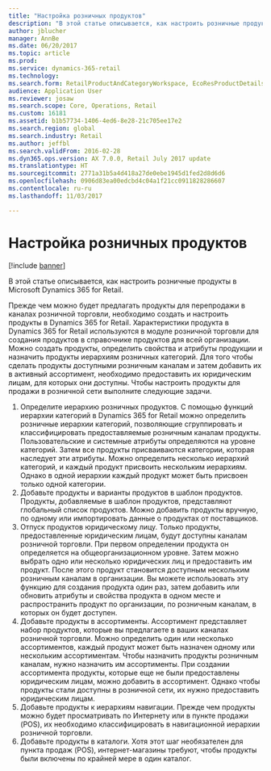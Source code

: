 ```yaml
---
title: "Настройка розничных продуктов"
description: "В этой статье описывается, как настроить розничные продукты в Microsoft Dynamics 365 for Retail."
author: jblucher
manager: AnnBe
ms.date: 06/20/2017
ms.topic: article
ms.prod: 
ms.service: dynamics-365-retail
ms.technology: 
ms.search.form: RetailProductAndCategoryWorkspace, EcoResProductDetails
audience: Application User
ms.reviewer: josaw
ms.search.scope: Core, Operations, Retail
ms.custom: 16181
ms.assetid: b1b57734-1406-4ed6-8e28-21c705ee17e2
ms.search.region: global
ms.search.industry: Retail
ms.author: jeffbl
ms.search.validFrom: 2016-02-28
ms.dyn365.ops.version: AX 7.0.0, Retail July 2017 update
ms.translationtype: HT
ms.sourcegitcommit: 2771a31b5a4d418a27de0ebe1945d1fed2d8d6d6
ms.openlocfilehash: 0906d83ea00edcbd4c04a1f21cc0911828286607
ms.contentlocale: ru-ru
ms.lasthandoff: 11/03/2017

---
```


# <a name="set-up-retail-products"></a>Настройка розничных продуктов

[!include [banner](includes/banner.md)]

В этой статье описывается, как настроить розничные продукты в Microsoft Dynamics 365 for Retail.

Прежде чем можно будет предлагать продукты для перепродажи в каналах розничной торговли, необходимо создать и настроить продукты в Dynamics 365 for Retail. Характеристики продукта в Dynamics 365 for Retail используются в модуле розничной торговли для создания продуктов в справочнике продуктов для всей организации. Можно создать продукты, определить свойства и атрибуты продукции и назначить продукты иерархиям розничных категорий. Для того чтобы сделать продукты доступными розничным каналам и затем добавить их в активный ассортимент, необходимо предоставить их юридическим лицам, для которых они доступны. Чтобы настроить продукты для продажи в розничной сети выполните следующие задачи.

1.  Определите иерархию розничных продуктов. С помощью функций иерархии категорий в Dynamics 365 for Retail можно определить розничные иерархии категорий, позволяющие сгруппировать и классифицировать предоставляемые розничным каналам продукты. Пользовательские и системные атрибуты определяются на уровне категорий. Затем все продукты присваиваются категории, которая наследует эти атрибуты. Можно определить несколько иерархий категорий, и каждый продукт присвоить нескольким иерархиям. Однако в одной иерархии каждый продукт может быть присвоен только одной категории.
2.  Добавьте продукты и варианты продуктов в шаблон продуктов. Продукты, добавляемые в шаблон продуктов, представляют глобальный список продуктов. Можно добавить продукты вручную, по одному или импортировать данные о продуктах от поставщиков.
3.  Отпуск продуктов юридическому лицу. Только продукты, предоставленные юридическим лицам, будут доступны каналам розничной торговли. При первом определении продукта он определяется на общеорганизационном уровне. Затем можно выбрать одно или несколько юридических лиц и предоставить им продукт. После этого продукт становится доступным нескольким розничным каналам в организации. Вы можете использовать эту функцию для создания продукта один раз, затем добавить или обновить атрибуты и свойства продукта в одном месте и распространить продукт по организации, по розничным каналам, в которых он будет доступен.
4.  Добавьте продукты в ассортименты. Ассортимент представляет набор продуктов, которые вы предлагаете в ваших каналах розничной торговли. Можно определить один или несколько ассортиментов, каждый продукт может быть назначен одному или нескольким ассортиментам. Чтобы назначить продукты розничным каналам, нужно назначить им ассортименты. При создании ассортимента продукты, которые еще не были предоставлены юридическим лицам, можно добавить в ассортимент. Однако чтобы продукты стали доступны в розничной сети, их нужно предоставить юридическим лицам.
5.  Добавьте продукты к иерархиям навигации. Прежде чем продукты можно будет просматривать по Интернету или в пункте продажи (POS), их необходимо классифицировать в навигационной иерархии розничной торговли.
6.  Добавьте продукты в каталоги. Хотя этот шаг необязателен для пункта продаж (POS), интернет-магазины требуют, чтобы продукты были включены по крайней мере в один каталог.





